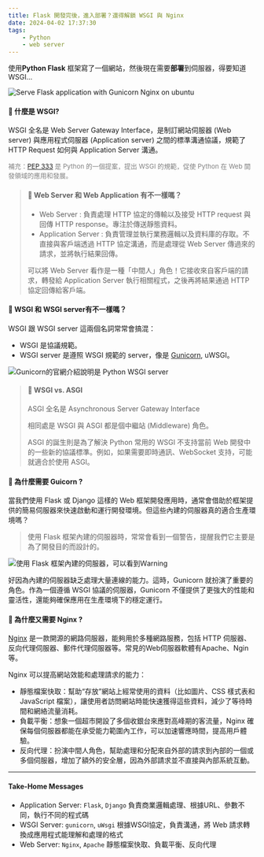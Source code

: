 ```yaml
---
title: Flask 開發完後，進入部署？還得解鎖 WSGI 與 Nginx
date: 2024-04-02 17:37:30
tags: 
    - Python
    - web server
---
```


使用**Python Flask** 框架寫了一個網站，然後現在需要**部署**到伺服器，得要知道WSGI...

<!-- more -->

![Serve Flask application with Gunicorn Nginx on ubuntu](https://i.imgur.com/jKI0eSF.png)

#### 🔹 什麼是 WSGI?

WSGI 全名是 Web Server Gateway Interface，是制訂網站伺服器 (Web server) 與應用程式伺服器 (Application server) 之間的標準溝通協議，規範了 HTTP Request 如何與 Application Server 溝通。

<font size=2.5px color=#808080> 補充：[PEP 333](https://peps.python.org/pep-0333/) 是 Python 的一個提案，提出 WSGI 的規範，促使 Python 在 Web 開發領域的應用和發展。</font>

> #### 🔹 Web Server 和 Web Application 有不一樣嗎？
>
> - Web Server : 負責處理 HTTP 協定的傳輸以及接受 HTTP request 與回傳 HTTP response。專注於傳送靜態資料。
> - Application Server : 負責管理並執行業務邏輯以及資料庫的存取。不直接與客戶端透過 HTTP 協定溝通，而是處理從 Web Server 傳過來的請求，並將執行結果回傳。
>
> 可以將 Web Server 看作是一種「中間人」角色！它接收來自客戶端的請求，轉發給 Application Server 執行相關程式，之後再將結果通過 HTTP 協定回傳給客戶端。

#### 🔹 WSGI 和 WSGI server有不一樣嗎？

WSGI 跟 WSGI server 這兩個名詞常常會搞混：
- WSGI 是協議規範。
- WSGI server 是遵照 WSGI 規範的 server，像是 [Gunicorn](https://gunicorn.org/), uWSGI。

![Gunicorn的官網介紹說明是 Python WSGI server](https://r2.easyimg.io/bh8mgaun3/截圖_2024-04-02_下午6.36.23.png)

> #### 🔹 WSGI vs. ASGI 
> ASGI 全名是 Asynchronous Server Gateway Interface
>
> 相同處是 WSGI 與 ASGI 都是個中繼站 (Middleware) 角色。
> 
> ASGI 的誕生則是為了解決 Python 常用的 WSGI 不支持當前 Web 開發中的一些新的協議標準。例如，如果需要即時通訊、WebSocket 支持，可能就適合於使用 ASGI。

#### 🔹 為什麼需要 Guicorn ?

當我們使用 Flask 或 Django 這樣的 Web 框架開發應用時，通常會借助於框架提供的簡易伺服器來快速啟動和運行開發環境。但這些內建的伺服器真的適合生產環境嗎？
> 使用 Flask 框架內建的伺服器時，常常會看到一個警告，提醒我們它主要是為了開發目的而設計的。

![使用 Flask 框架內建的伺服器，可以看到Ｗarning](https://r2.easyimg.io/fyrunws04/development_server.png)

好因為內建的伺服器缺乏處理大量連線的能力。這時，Gunicorn 就扮演了重要的角色。作為一個遵循 WSGI 協議的伺服器，Gunicorn 不僅提供了更強大的性能和靈活性，還能夠確保應用在生產環境下的穩定運行。

#### 🔹 為什麼又需要 Nginx ?

[Nginx](https://www.nginx.com/) 是一款開源的網路伺服器，能夠用於多種網路服務，包括 HTTP 伺服器、反向代理伺服器、郵件代理伺服器等。常見的Web伺服器軟體有Apache、Ngin等。

Nginx 可以提高網站效能和處理請求的能力：

- 靜態檔案快取：幫助“存放”網站上經常使用的資料（比如圖片、CSS 樣式表和 JavaScript 檔案），讓使用者訪問網站時能快速獲得這些資料，減少了等待時間和網絡流量消耗。
- 負載平衡：想象一個超市開設了多個收銀台來應對高峰期的客流量，Nginx 確保每個伺服器都能在承受能力範圍內工作，可以加速響應時間，提高用戶體驗。
- 反向代理：扮演中間人角色，幫助處理和分配來自外部的請求到內部的一個或多個伺服器，增加了額外的安全層，因為外部請求並不直接與內部系統互動。

<hr>

#### Take-Home Messages

- Application Server: `Flask`, `Django` 
負責商業邏輯處理、根據URL、參數不同，執行不同的程式碼
- WSGI Server: `gunicorn`, `uWsgi`
根據WSGI協定，負責溝通，將 Web 請求轉換成應用程式能理解和處理的格式
- Web Server: `Nginx`, `Apache`
靜態檔案快取、負載平衡、反向代理
